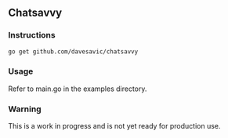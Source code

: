 ## Chatsavvy

### Instructions
```bash
go get github.com/davesavic/chatsavvy
```

### Usage

Refer to main.go in the examples directory.

### Warning

This is a work in progress and is not yet ready for production use.
